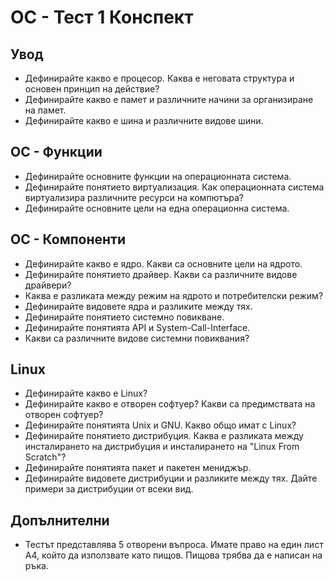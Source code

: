 # ОС - Тест 1 Конспект

## Увод

- Дефинирайте какво е процесор. Каква е неговата структура и основен принцип на действие?
- Дефинирайте какво е памет и различните начини за организиране на памет.
- Дефинирайте какво е шина и различните видове шини.

## ОС - Функции

- Дефинирайте основните функции на операционната система.
- Дефинирайте понятието виртуализация. Как операционната система виртуализира различните ресурси на компютъра?
- Дефинирайте основните цели на една операционна система.

## ОС - Компоненти

- Дефинирайте какво е ядро. Какви са основните цели на ядрото.
- Дефинирайте понятието драйвер. Какви са различните видове драйвери?
- Каква е разликата между режим на ядрото и потребителски режим?
- Дефинирайте видовете ядра и разликите между тях.
- Дефинирайте понятието системно повикване.
- Дефинирайте понятията API и System-Call-Interface.
- Какви са различните видове системни повиквания?

## Linux

- Дефинирайте какво е Linux?
- Дефинирайте какво е отворен софтуер? Какви са предимствата на отворен софтуер?
- Дефинирайте понятията Unix и GNU. Какво общо имат с Linux?
- Дефинирайте понятието дистрибуция. Каква е разликата между инсталирането на дистрибуция и инсталирането на "Linux From Scratch"?
- Дефинирайте понятията пакет и пакетен мениджър.
- Дефинирайте видовете дистрибуции и разликите между тях. Дайте примери за дистрибуции от всеки вид.

## Допълнителни

- Тестът представлява 5 отворени въпроса. Имате право на един лист А4, който да използвате като пищов. Пищова трябва да е написан на ръка.
